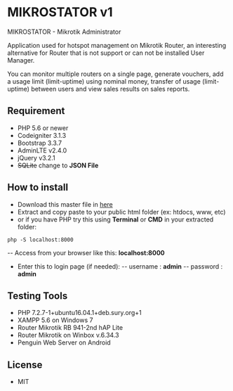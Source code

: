 # MIKROSTATOR v1
MIKROSTATOR - Mikrotik Administrator

Application used for hotspot management on Mikrotik Router, an interesting alternative for Router that is not support or can not be installed User Manager.

You can monitor multiple routers on a single page, generate vouchers, add a usage limit (limit-uptime) using nominal money, transfer of usage (limit-uptime) between users and view sales results on sales reports.

## Requirement
- PHP 5.6 or newer
- Codeigniter 3.1.3
- Bootstrap 3.3.7
- AdminLTE v2.4.0
- jQuery v3.2.1
- ~~SQLite~~ change to __JSON File__

## How to install
- Download this master file in [here](http://aviantorichad.github.com/MIKROSTATOR)
- Extract and copy paste to your public html folder (ex: htdocs, www, etc)
- or if you have PHP try this using __Terminal__ or __CMD__ in your extracted folder: 
```
php -S localhost:8000
```
-- Access from your browser like this: **localhost:8000**
- Enter this to login page (if needed):
-- username : **admin**
-- password : **admin**

## Testing Tools
- PHP 7.2.7-1+ubuntu16.04.1+deb.sury.org+1
- XAMPP 5.6 on Windows 7
- Router Mikrotik RB 941-2nd hAP Lite
- Router Mikrotik on Winbox v.6.34.3
- Penguin Web Server on Android

## License
- MIT
